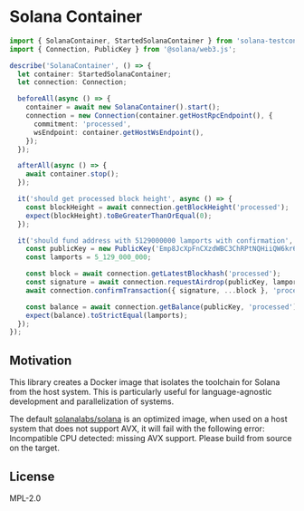 # Solana Container

```typescript
import { SolanaContainer, StartedSolanaContainer } from 'solana-testcontainers';
import { Connection, PublicKey } from '@solana/web3.js';

describe('SolanaContainer', () => {
  let container: StartedSolanaContainer;
  let connection: Connection;

  beforeAll(async () => {
    container = await new SolanaContainer().start();
    connection = new Connection(container.getHostRpcEndpoint(), {
      commitment: 'processed',
      wsEndpoint: container.getHostWsEndpoint(),
    });
  });

  afterAll(async () => {
    await container.stop();
  });

  it('should get processed block height', async () => {
    const blockHeight = await connection.getBlockHeight('processed');
    expect(blockHeight).toBeGreaterThanOrEqual(0);
  });

  it('should fund address with 5129000000 lamports with confirmation', async () => {
    const publicKey = new PublicKey('Emp8JcXpFnCXzdWBC3ChRPtNQHiiQW6kr61wopT3hbNL');
    const lamports = 5_129_000_000;

    const block = await connection.getLatestBlockhash('processed');
    const signature = await connection.requestAirdrop(publicKey, lamports);
    await connection.confirmTransaction({ signature, ...block }, 'processed');

    const balance = await connection.getBalance(publicKey, 'processed');
    expect(balance).toStrictEqual(lamports);
  });
});
```

## Motivation

This library creates a Docker image that isolates the toolchain for Solana from the host system.
This is particularly useful for language-agnostic development and parallelization of systems.

The default [solanalabs/solana](https://hub.docker.com/r/solanalabs/solana) is an optimized image,
when used on a host system that does not support AVX, it will fail with the following error:
Incompatible CPU detected: missing AVX support.
Please build from source on the target.

## License

MPL-2.0

